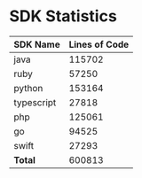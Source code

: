 # SDK Statistics

| SDK Name | Lines of Code |
| -------- | ------------- |
| java | 115702 |
| ruby | 57250 |
| python | 153164 |
| typescript | 27818 |
| php | 125061 |
| go | 94525 |
| swift | 27293 |
| **Total** | 600813 |
